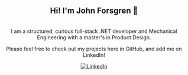 <div align="center">
<h2> Hi! I'm John Forsgren 👋 </h2> <br/> 
I am a structured, curious full-stack .NET developer and Mechanical Engineering with a master's in Product Design. <br/> 

Please feel free to check out my projects here in GitHub, and add me on LinkedIn! 
  
[![LinkedIn](https://img.shields.io/badge/-LinkedIn-blue?style=flat-square&logo=Linkedin&logoColor=white)](https://www.linkedin.com/in/john-forsgren95/)
 

</div>


<!---
JohnForsgren/JohnForsgren is a ✨ special ✨ repository because its `README.md` (this file) appears on your GitHub profile.
You can click the Preview link to take a look at your changes.
--->
